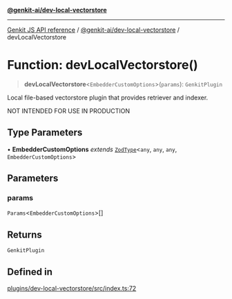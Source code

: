 [**@genkit-ai/dev-local-vectorstore**](../README.md)

***

[Genkit JS API reference](../../../README.md) / [@genkit-ai/dev-local-vectorstore](../README.md) / devLocalVectorstore

# Function: devLocalVectorstore()

> **devLocalVectorstore**\<`EmbedderCustomOptions`\>(`params`): `GenkitPlugin`

Local file-based vectorstore plugin that provides retriever and indexer.

NOT INTENDED FOR USE IN PRODUCTION

## Type Parameters

• **EmbedderCustomOptions** *extends* [`ZodType`](../../../genkit/namespaces/z/classes/ZodType.md)\<`any`, `any`, `any`, `EmbedderCustomOptions`\>

## Parameters

### params

`Params`\<`EmbedderCustomOptions`\>[]

## Returns

`GenkitPlugin`

## Defined in

[plugins/dev-local-vectorstore/src/index.ts:72](https://github.com/firebase/genkit/blob/286538acadb0c266800cfa4edc099546226d5af8/js/plugins/dev-local-vectorstore/src/index.ts#L72)

